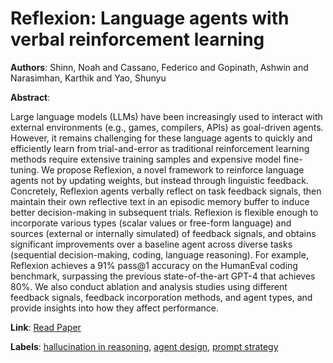 # Reflexion: Language agents with verbal reinforcement learning

**Authors**: Shinn, Noah and Cassano, Federico and Gopinath, Ashwin and Narasimhan, Karthik and Yao, Shunyu

**Abstract**:

Large language models (LLMs) have been increasingly used to interact with external environments (e.g., games, compilers, APIs) as goal-driven agents. However, it remains challenging for these language agents to quickly and efficiently learn from trial-and-error as traditional reinforcement learning methods require extensive training samples and expensive model fine-tuning. We propose Reflexion, a novel framework to reinforce language agents not by updating weights, but instead through linguistic feedback. Concretely, Reflexion agents verbally reflect on task feedback signals, then maintain their own reflective text in an episodic memory buffer to induce better decision-making in subsequent trials. Reflexion is flexible enough to incorporate various types (scalar values or free-form language) and sources (external or internally simulated) of feedback signals, and obtains significant improvements over a baseline agent across diverse tasks (sequential decision-making, coding, language reasoning). For example, Reflexion achieves a 91% pass@1 accuracy on the HumanEval coding benchmark, surpassing the previous state-of-the-art GPT-4 that achieves 80%. We also conduct ablation and analysis studies using different feedback signals, feedback incorporation methods, and agent types, and provide insights into how they affect performance.

**Link**: [Read Paper](https://arxiv.org/abs/2303.11366)

**Labels**: [hallucination in reasoning](../../labels/hallucination_in_reasoning.md), [agent design](../../labels/agent_design.md), [prompt strategy](../../labels/prompt_strategy.md)

